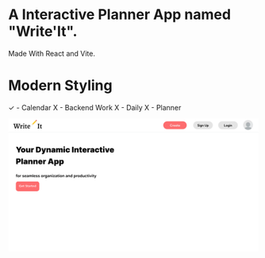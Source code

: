 # A Interactive Planner App named "Write'It". 
Made With React and Vite.

# Modern Styling
✓ - Calendar
X - Backend Work
X - Daily
X - Planner


![](https://raw.githubusercontent.com/AmarBajraktarevic/portfolio/main/proj2.png)
